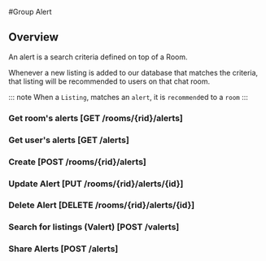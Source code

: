 #Group Alert

## Overview
An alert is a search criteria defined on top of a Room.

Whenever a new listing is added to our database that matches the criteria,
that listing will be recommended to users on that chat room.

::: note
  When a `Listing`, matches an `alert`, it is `recommend`ed to a `room`
:::

### Get room's alerts [GET /rooms/{rid}/alerts]
<!-- include(tests/alert/getUserAlerts.md) -->

### Get user's alerts [GET /alerts]
<!-- include(tests/alert/getUserAlerts.md) -->

### Create [POST /rooms/{rid}/alerts]
<!-- include(tests/alert/create.md) -->

### Update Alert [PUT /rooms/{rid}/alerts/{id}]
<!-- include(tests/alert/patchAlert.md) -->

### Delete Alert [DELETE /rooms/{rid}/alerts/{id}]
<!-- include(tests/alert/deleteAlert.md) -->

### Search for listings (Valert) [POST /valerts]
<!-- include(tests/alert/virtual.md) -->

### Share Alerts [POST /alerts]
<!-- include(tests/alert/bulkAlertShare.md) -->